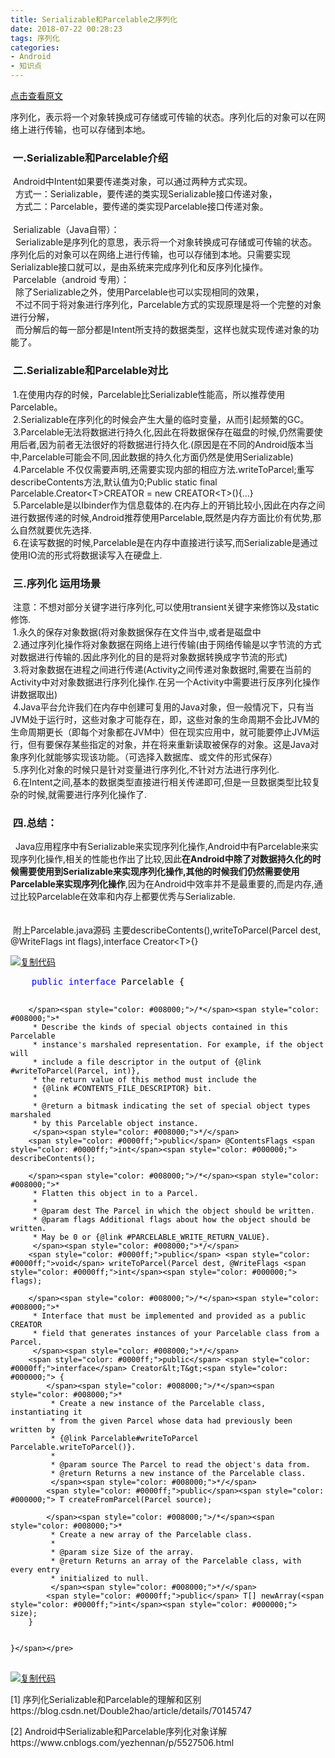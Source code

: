 ```yaml
---
title: Serializable和Parcelable之序列化
date: 2018-07-22 00:28:23
tags: 序列化
categories: 
- Android
- 知识点
---
```


[点击查看原文](https://www.cnblogs.com/bugzone/p/Serializable_Parcelable.html)

<!-- more -->

<div id="cnblogs_post_body" class="blogpost-body ">
    <div>序列化，表示将一个对象转换成可存储或可传输的状态。序列化后的对象可以在网络上进行传输，也可以存储到本地。
<h3>&nbsp;一.Serializable和Parcelable介绍</h3>
&nbsp;Android中Intent如果要传递类对象，可以通过两种方式实现。<br>&nbsp;&nbsp;方式一：Serializable，要传递的类实现Serializable接口传递对象，<br>&nbsp;&nbsp;方式二：Parcelable，要传递的类实现Parcelable接口传递对象。<br>&nbsp;&nbsp;<br>&nbsp;Serializable（Java自带）： <br>&nbsp;&nbsp;Serializable是序列化的意思，表示将一个对象转换成可存储或可传输的状态。序列化后的对象可以在网络上进行传输，也可以存储到本地。只需要实现Serializable接口就可以，是由系统来完成序列化和反序列化操作。<br>&nbsp;Parcelable（android 专用）： <br>&nbsp;&nbsp;除了Serializable之外，使用Parcelable也可以实现相同的效果， <br>&nbsp;&nbsp;不过不同于将对象进行序列化，Parcelable方式的实现原理是将一个完整的对象进行分解， <br>&nbsp;&nbsp;而分解后的每一部分都是Intent所支持的数据类型，这样也就实现传递对象的功能了。 &nbsp;
<h3>&nbsp;二.Serializable和Parcelable对比&nbsp;</h3>

&nbsp;1.在使用内存的时候，Parcelable比Serializable性能高，所以推荐使用Parcelable。<br>&nbsp;2.Serializable在序列化的时候会产生大量的临时变量，从而引起频繁的GC。<br>&nbsp;3.Parcelable无法将数据进行持久化,因此在将数据保存在磁盘的时候,仍然需要使用后者,因为前者无法很好的将数据进行持久化.(原因是在不同的Android版本当中,Parcelable可能会不同,因此数据的持久化方面仍然是使用Serializable)<br>&nbsp;4.Parcelable 不仅仅需要声明,还需要实现内部的相应方法.writeToParcel;重写describeContents方法,默认值为0;Public static final Parcelable.Creator&lt;T&gt;CREATOR = new CREATOR&lt;T&gt;(){...}<br>&nbsp;5.Parcelable是以Ibinder作为信息载体的.在内存上的开销比较小,因此在内存之间进行数据传递的时候,Android推荐使用Parcelable,既然是内存方面比价有优势,那么自然就要优先选择.<br>&nbsp;6.在读写数据的时候,Parcelable是在内存中直接进行读写,而Serializable是通过使用IO流的形式将数据读写入在硬盘上.&nbsp;</div>
<div>
<h3>&nbsp;三.序列化 运用场景</h3>

</div>
<div>&nbsp;注意：不想对部分关键字进行序列化,可以使用transient关键字来修饰以及static修饰.<br>&nbsp;1.永久的保存对象数据(将对象数据保存在文件当中,或者是磁盘中<br>&nbsp;2.通过序列化操作将对象数据在网络上进行传输(由于网络传输是以字节流的方式对数据进行传输的.因此序列化的目的是将对象数据转换成字节流的形式)<br>&nbsp;3.将对象数据在进程之间进行传递(Activity之间传递对象数据时,需要在当前的Activity中对对象数据进行序列化操作.在另一个Activity中需要进行反序列化操作讲数据取出)<br>&nbsp;4.Java平台允许我们在内存中创建可复用的Java对象，但一般情况下，只有当JVM处于运行时，这些对象才可能存在，即，这些对象的生命周期不会比JVM的生命周期更长（即每个对象都在JVM中）但在现实应用中，就可能要停止JVM运行，但有要保存某些指定的对象，并在将来重新读取被保存的对象。这是Java对象序列化就能够实现该功能。（可选择入数据库、或文件的形式保存）<br>&nbsp;5.序列化对象的时候只是针对变量进行序列化,不针对方法进行序列化.<br>&nbsp;6.在Intent之间,基本的数据类型直接进行相关传递即可,但是一旦数据类型比较复杂的时候,就需要进行序列化操作了.&nbsp;
<h3>&nbsp;四.总结：</h3>

&nbsp;&nbsp;Java应用程序中有Serializable来实现序列化操作,Android中有Parcelable来实现序列化操作,相关的性能也作出了比较,因此<strong>在Android中除了对数据持久化的时候需要使用到Serializable来实现序列化操作,其他的时候我们仍然需要使用Parcelable来实现序列化操作</strong>,因为在Android中效率并不是最重要的,而是内存,通过比较Parcelable在效率和内存上都要优秀与Serializable.<br>&nbsp;<br>&nbsp;<br>&nbsp;附上Parcelable.java源码 主要describeContents(),writeToParcel(Parcel dest, @WriteFlags int flags),interface Creator&lt;T&gt;{}</div>
<div>
<div class="cnblogs_code"><div class="cnblogs_code_toolbar"><span class="cnblogs_code_copy"><a href="javascript:void(0);" onclick="copyCnblogsCode(this)" title="复制代码"><img src="//common.cnblogs.com/images/copycode.gif" alt="复制代码"></a></span></div>
<pre>    <span style="color: #0000ff;">public</span> <span style="color: #0000ff;">interface</span><span style="color: #000000;"> Parcelable {
    
        </span><span style="color: #008000;">/*</span><span style="color: #008000;">*
         * Describe the kinds of special objects contained in this Parcelable
         * instance's marshaled representation. For example, if the object will
         * include a file descriptor in the output of {@link #writeToParcel(Parcel, int)},
         * the return value of this method must include the
         * {@link #CONTENTS_FILE_DESCRIPTOR} bit.
         *  
         * @return a bitmask indicating the set of special object types marshaled
         * by this Parcelable object instance.
         </span><span style="color: #008000;">*/</span>
        <span style="color: #0000ff;">public</span> @ContentsFlags <span style="color: #0000ff;">int</span><span style="color: #000000;"> describeContents();
        
        </span><span style="color: #008000;">/*</span><span style="color: #008000;">*
         * Flatten this object in to a Parcel.
         * 
         * @param dest The Parcel in which the object should be written.
         * @param flags Additional flags about how the object should be written.
         * May be 0 or {@link #PARCELABLE_WRITE_RETURN_VALUE}.
         </span><span style="color: #008000;">*/</span>
        <span style="color: #0000ff;">public</span> <span style="color: #0000ff;">void</span> writeToParcel(Parcel dest, @WriteFlags <span style="color: #0000ff;">int</span><span style="color: #000000;"> flags);
        
        </span><span style="color: #008000;">/*</span><span style="color: #008000;">*
         * Interface that must be implemented and provided as a public CREATOR
         * field that generates instances of your Parcelable class from a Parcel.
         </span><span style="color: #008000;">*/</span>
        <span style="color: #0000ff;">public</span> <span style="color: #0000ff;">interface</span> Creator&lt;T&gt;<span style="color: #000000;"> {
            </span><span style="color: #008000;">/*</span><span style="color: #008000;">*
             * Create a new instance of the Parcelable class, instantiating it
             * from the given Parcel whose data had previously been written by
             * {@link Parcelable#writeToParcel Parcelable.writeToParcel()}.
             * 
             * @param source The Parcel to read the object's data from.
             * @return Returns a new instance of the Parcelable class.
             </span><span style="color: #008000;">*/</span>
            <span style="color: #0000ff;">public</span><span style="color: #000000;"> T createFromParcel(Parcel source);
            
            </span><span style="color: #008000;">/*</span><span style="color: #008000;">*
             * Create a new array of the Parcelable class.
             * 
             * @param size Size of the array.
             * @return Returns an array of the Parcelable class, with every entry
             * initialized to null.
             </span><span style="color: #008000;">*/</span>
            <span style="color: #0000ff;">public</span> T[] newArray(<span style="color: #0000ff;">int</span><span style="color: #000000;"> size);
        }
    
    
    }</span></pre>
<div class="cnblogs_code_toolbar"><span class="cnblogs_code_copy"><a href="javascript:void(0);" onclick="copyCnblogsCode(this)" title="复制代码"><img src="//common.cnblogs.com/images/copycode.gif" alt="复制代码"></a></span></div></div>
<p>[1]&nbsp;序列化Serializable和Parcelable的理解和区别 https://blog.csdn.net/Double2hao/article/details/70145747</p>
<p>[2] Android中Serializable和Parcelable序列化对象详解 https://www.cnblogs.com/yezhennan/p/5527506.html</p>
</div>
</div>

